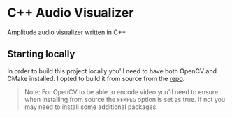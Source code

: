 # C++ Audio Visualizer

Amplitude audio visualizer written in C++

## Starting locally

In order to build this project locally you'll need to have both OpenCV and CMake installed. I opted to build it from source from the [repo](https://github.com/opencv/opencv).

> Note: For OpenCV to be able to encode video you'll need to ensure when installing from source the `FFMPEG` option is set as true. 
If not you may need to install some additional packages.
